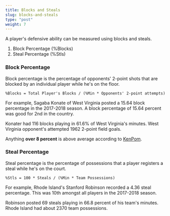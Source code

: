 ```yaml
---
title: Blocks and Steals
slug: blocks-and-steals
type: "post"
weight: 7
---
```


A player's defensive ability can be measured using blocks and steals.

1. Block Percentage \(%Blocks\)
2. Steal Percentage \(%Stls\)

### Block Percentage

Block percentage is the percentage of opponents' 2-point shots that are blocked by an individual player while he's on the floor.

`%Blocks = Total Player's Blocks / (%Min * Opponents' 2-point attempts)`

For example, Sagaba Konate of West Virginia posted a 15.64 block percentage in the 2017-2018 season. A block percentage of 15.64 percent was good for 2nd in the country.

Konater had 116 blocks playing in 61.6% of West Virginia's minutes. West Virginia opponent's attempted 1962 2-point field goals.

Anything **over 8 percent** is above average according to [KenPom](http://kenpom.com/).

### Steal Percentage

Steal percentage is the percentage of possessions that a player registers a steal while he's on the court.

`%Stls = 100 * Steals / (%Min * Team Possessions)`

For example, Rhode Island's Stanford Robinson recorded a 4.36 steal percentage. This was 10th amongst all players in the 2017-2018 season.

Robinson posted 69 steals playing in 66.8 percent of his team's minutes. Rhode Island had about 2370 team possessions.


